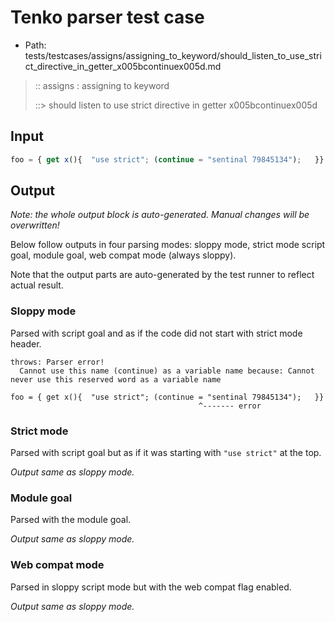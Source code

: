 # Tenko parser test case

- Path: tests/testcases/assigns/assigning_to_keyword/should_listen_to_use_strict_directive_in_getter_x005bcontinuex005d.md

> :: assigns : assigning to keyword
>
> ::> should listen to use strict directive in getter x005bcontinuex005d

## Input

`````js
foo = { get x(){  "use strict"; (continue = "sentinal 79845134");   }}
`````

## Output

_Note: the whole output block is auto-generated. Manual changes will be overwritten!_

Below follow outputs in four parsing modes: sloppy mode, strict mode script goal, module goal, web compat mode (always sloppy).

Note that the output parts are auto-generated by the test runner to reflect actual result.

### Sloppy mode

Parsed with script goal and as if the code did not start with strict mode header.

`````
throws: Parser error!
  Cannot use this name (continue) as a variable name because: Cannot never use this reserved word as a variable name

foo = { get x(){  "use strict"; (continue = "sentinal 79845134");   }}
                                          ^------- error
`````

### Strict mode

Parsed with script goal but as if it was starting with `"use strict"` at the top.

_Output same as sloppy mode._

### Module goal

Parsed with the module goal.

_Output same as sloppy mode._

### Web compat mode

Parsed in sloppy script mode but with the web compat flag enabled.

_Output same as sloppy mode._
